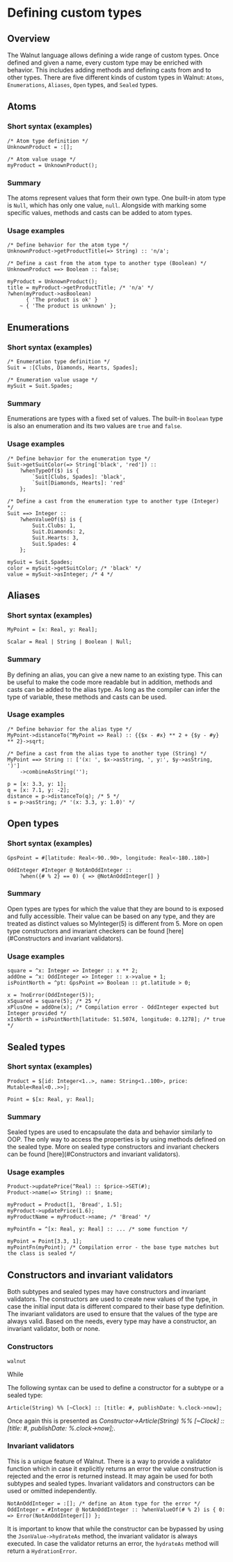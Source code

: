 # Defining custom types

## Overview

The Walnut language allows defining a wide range of custom types. 
Once defined and given a name, every custom type may be enriched with behavior.
This includes adding methods and defining casts from and to other types.
There are five different kinds of custom types in Walnut:
`Atoms`, `Enumerations`, `Aliases`, `Open` types, and `Sealed` types.

## Atoms

### Short syntax (examples)
```walnut
/* Atom type definition */
UnknownProduct = :[];

/* Atom value usage */
myProduct = UnknownProduct(); 
```
### Summary
The atoms represent values that form their own type.
One built-in atom type is `Null`, which has only one value, `null`.
Alongside with marking some specific values, 
methods and casts can be added to atom types.

### Usage examples
```walnut
/* Define behavior for the atom type */
UnknownProduct->getProductTitle(=> String) :: 'n/a';

/* Define a cast from the atom type to another type (Boolean) */
UnknownProduct ==> Boolean :: false;

myProduct = UnknownProduct();
title = myProduct->getProductTitle; /* 'n/a' */
?when(myProduct->asBoolean) 
      { 'The product is ok' } 
    ~ { 'The product is unknown' };
```
## Enumerations

### Short syntax (examples)
```walnut
/* Enumeration type definition */
Suit = :[Clubs, Diamonds, Hearts, Spades];

/* Enumeration value usage */
mySuit = Suit.Spades;
```

### Summary
Enumerations are types with a fixed set of values.
The built-in `Boolean` type is also an enumeration 
and its two values are `true` and `false`.

### Usage examples
```walnut
/* Define behavior for the enumeration type */
Suit->getSuitColor(=> String['black', 'red']) :: 
    ?whenTypeOf($) is {
        `Suit[Clubs, Spades]: 'black',
        `Suit[Diamonds, Hearts]: 'red' 
    };

/* Define a cast from the enumeration type to another type (Integer) */
Suit ==> Integer :: 
    ?whenValueOf($) is {
        Suit.Clubs: 1,
        Suit.Diamonds: 2,
        Suit.Hearts: 3,
        Suit.Spades: 4
    };

mySuit = Suit.Spades;
color = mySuit->getSuitColor; /* 'black' */
value = mySuit->asInteger; /* 4 */
```

## Aliases

### Short syntax (examples)
```walnut
MyPoint = [x: Real, y: Real];

Scalar = Real | String | Boolean | Null;
```

### Summary
By defining an alias, you can give a new name to an existing type.
This can be useful to make the code more readable but in addition,
methods and casts can be added to the alias type. 
As long as the compiler can infer the type of variable, 
these methods and casts can be used.

### Usage examples
```walnut
/* Define behavior for the alias type */
MyPoint->distanceTo(^MyPoint => Real) :: {{$x - #x} ** 2 + {$y - #y} ** 2}->sqrt;

/* Define a cast from the alias type to another type (String) */
MyPoint ==> String :: ['(x: ', $x->asString, ', y:', $y->asString, ')']
    ->combineAsString('');

p = [x: 3.3, y: 1];
q = [x: 7.1, y: -2];
distance = p->distanceTo(q); /* 5 */
s = p->asString; /* '(x: 3.3, y: 1.0)' */
```

## Open types

### Short syntax (examples)
```walnut
GpsPoint = #[latitude: Real<-90..90>, longitude: Real<-180..180>]

OddInteger #Integer @ NotAnOddInteger :: 
    ?when({# % 2} == 0) { => @NotAnOddInteger[] }
```

### Summary
Open types are types for which the value that they are bound to is exposed and fully accessible.
Their value can be based on any type, and they are treated as distinct values so MyInteger(5) is different from 5.
More on open type constructors and invariant checkers can be found 
[here](#Constructors and invariant validators).

### Usage examples
```walnut
square = ^x: Integer => Integer :: x ** 2;
addOne = ^x: OddInteger => Integer :: x->value + 1;
isPointNorth = ^pt: GpsPoint => Boolean :: pt.latitude > 0;

x = ?noError(OddInteger(5));
xSquared = square(5); /* 25 */
xPlusOne = addOne(x); /* Compilation error - OddInteger expected but Integer provided */
xIsNorth = isPointNorth[latitude: 51.5074, longitude: 0.1278]; /* true */
```

## Sealed types

### Short syntax (examples)
```walnut
Product = $[id: Integer<1..>, name: String<1..100>, price: Mutable<Real<0..>>];

Point = $[x: Real, y: Real];
```

### Summary
Sealed types are used to encapsulate the data and behavior similarly to OOP.
The only way to access the properties is by using methods defined on the sealed type.
More on sealed type constructors and invariant checkers can be found
[here](#Constructors and invariant validators).


### Usage examples
```walnut
Product->updatePrice(^Real) :: $price->SET(#);
Product->name(=> String) :: $name;

myProduct = Product[1, 'Bread', 1.5];
myProduct->updatePrice(1.6);
myProductName = myProduct->name; /* 'Bread' */

myPointFn = ^[x: Real, y: Real] :: ... /* some function */

myPoint = Point[3.3, 1];
myPointFn(myPoint); /* Compilation error - the base type matches but the class is sealed */
```

## Constructors and invariant validators
Both subtypes and sealed types may have constructors and invariant validators. 
The constructors are used to create new values of the type, in case the initial input data
is different compared to their base type definition. 
The invariant validators are used to ensure that the values of the type are always valid.
Based on the needs, every type may have a constructor, an invariant validator, both or none.

### Constructors


```walnut```

While 

The following syntax can be used to define a constructor for a subtype or a sealed type:
```
Article(String) %% [~Clock] :: [title: #, publishDate: %.clock->now];
```
Once again this is presented as *Constructor->Article(String) %% [~Clock] :: [title: #, publishDate: %.clock->now];*.

### Invariant validators
This is a unique feature of Walnut. There is a way to provide a validator function which in case it explicitly returns an
error the value construction is rejected and the error is returned instead. It may again be used for both subtypes and sealed types.
Invariant validators and constructors can be used or omitted independently.
```walnut
NotAnOddInteger = :[]; /* define an Atom type for the error */
OddInteger = #Integer @ NotAnOddInteger :: ?whenValueOf(# % 2) is { 0: => Error(NotAnOddInteger[]) };
```
It is important to know that while the constructor can be bypassed by using the `JsonValue->hydrateAs` method,
the invariant validator is always executed. In case the validator returns an error, the `hydrateAs` method will return a `HydrationError`.
